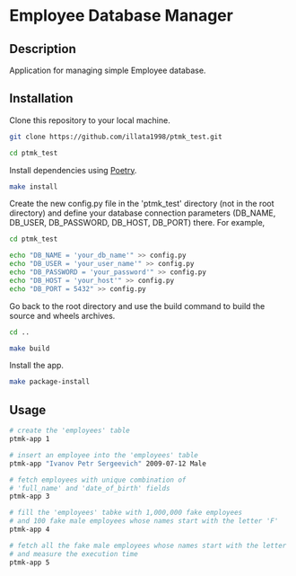 # Employee Database Manager

## Description
Application for managing simple Employee database.

## Installation
Clone this repository to your local machine.
```bash
git clone https://github.com/illata1998/ptmk_test.git

cd ptmk_test
```
Install dependencies using [Poetry](https://python-poetry.org/docs/).
```bash
make install
```
Create the new config.py file in the 'ptmk_test' directory (not in the root directory) and define your database connection parameters (DB_NAME, DB_USER, DB_PASSWORD, DB_HOST, DB_PORT) there. For example,
```bash
cd ptmk_test

echo "DB_NAME = 'your_db_name'" >> config.py
echo "DB_USER = 'your_user_name'" >> config.py
echo "DB_PASSWORD = 'your_password'" >> config.py
echo "DB_HOST = 'your_host'" >> config.py
echo "DB_PORT = 5432" >> config.py
```
Go back to the root directory and use the build command to build the source and wheels archives.
```bash
cd ..

make build
```
Install the app.
```bash
make package-install
```

## Usage
```bash
# create the 'employees' table
ptmk-app 1

# insert an employee into the 'employees' table
ptmk-app "Ivanov Petr Sergeevich" 2009-07-12 Male

# fetch employees with unique combination of 
# 'full_name' and 'date_of_birth' fields
ptmk-app 3

# fill the 'employees' tabke with 1,000,000 fake employees
# and 100 fake male employees whose names start with the letter 'F'
ptmk-app 4

# fetch all the fake male employees whose names start with the letter 'F'
# and measure the execution time
ptmk-app 5
```
